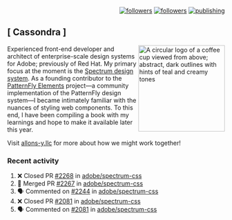 <p align="right"><a rel="me" href="https://front-end.social/@castastrophe">
    <img alt="followers" title="Follow me on Mastodon" src="https://img.shields.io/mastodon/follow/109297102751309835?domain=https%3A%2F%2Ffront-end.social&label=Follow&logo=mastodon&logoColor=white&style=for-the-badge&labelColor=008080&color=006969"/></a>
  <a href="https://codepen.io/castastrophe/">
    <img alt="followers" title="Follow me on CodePen" src="https://img.shields.io/badge/16-1?color=640464&labelColor=7c007c&style=for-the-badge&logo=codepen&label=Follow"/></a>
<a href="https://castastrophe.medium.com/">
    <img alt="publishing" title="View articles on Medium" src="https://img.shields.io/badge/107-1?color=666&labelColor=444&label=subscribe&logo=medium&logoColor=white&style=for-the-badge"/></a>
</p>

## [&nbsp;Cassondra&nbsp;]

<img align="right" src="https://github-production-user-asset-6210df.s3.amazonaws.com/1840295/253016758-ba468774-1cd3-42c2-8f43-947b5eeb5edf.png" height="200" alt="A circular logo of a coffee cup viewed from above; abstract, dark outlines with hints of teal and creamy tones">

Experienced front-end developer and architect of enterprise-scale design systems for Adobe; previously of Red Hat. My primary focus at the moment is the [Spectrum design system](https://github.com/adobe/spectrum-css). As a founding contributor to the [PatternFly&nbsp;Elements](https://github.com/patternfly/patternfly-elements) project&mdash;a community implementation of the PatternFly design system&mdash;I became intimately familiar with the nuances of styling web components. To this end, I have been compiling a book with my learnings and hope to make it available later this year.

Visit [allons-y.llc](http://allons-y.llc/) for more about how we might work together!

### Recent activity

<!--START_SECTION:activity-->
1. ❌ Closed PR [#2268](https://github.com/adobe/spectrum-css/pull/2268) in [adobe/spectrum-css](https://github.com/adobe/spectrum-css)
2. 🎉 Merged PR [#2267](https://github.com/adobe/spectrum-css/pull/2267) in [adobe/spectrum-css](https://github.com/adobe/spectrum-css)
3. 🗣 Commented on [#2244](https://github.com/adobe/spectrum-css/pull/2244#issuecomment-1803982160) in [adobe/spectrum-css](https://github.com/adobe/spectrum-css)
4. ❌ Closed PR [#2081](https://github.com/adobe/spectrum-css/pull/2081) in [adobe/spectrum-css](https://github.com/adobe/spectrum-css)
5. 🗣 Commented on [#2081](https://github.com/adobe/spectrum-css/pull/2081#issuecomment-1803971432) in [adobe/spectrum-css](https://github.com/adobe/spectrum-css)
<!--END_SECTION:activity-->
